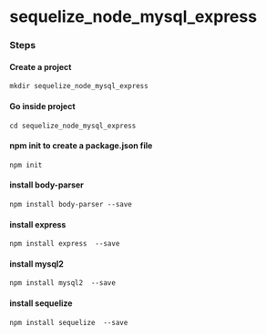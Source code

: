# sequelize_node_mysql_express

### Steps ###

#### Create a project ####
`mkdir sequelize_node_mysql_express` 
#### Go inside project ####
`cd sequelize_node_mysql_express` 
#### npm init to create a package.json file ####
`npm init` 
#### install body-parser ####
`npm install body-parser --save` 
#### install express ####
`npm install express  --save` 
#### install mysql2 ####
`npm install mysql2  --save` 
#### install sequelize ####
`npm install sequelize  --save`
